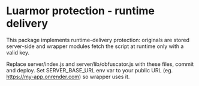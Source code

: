 # Luarmor protection - runtime delivery

This package implements runtime-delivery protection: originals are stored server-side
and wrapper modules fetch the script at runtime only with a valid key.

Replace server/index.js and server/lib/obfuscator.js with these files, commit and deploy.
Set SERVER_BASE_URL env var to your public URL (eg. https://my-app.onrender.com) so wrapper uses it.
